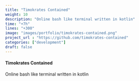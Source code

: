 ```yaml
---
title: "Timokrates Contained"
weight: 10
description: "Online bash like terminal written in kotlin"
time: "+7h"
lines: "+300"
image: "images/portfolio/timokrates-contained.png"
project_url : "https://github.com/timokrates-contained"
categories: ["development"]
draft: false
---
```


#### Timokrates Contained
Online bash like terminal written in kotlin
